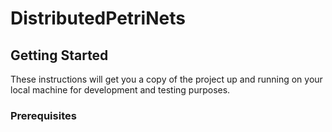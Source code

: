 # DistributedPetriNets

<!-- TODO: One Paragraph of project description goes here -->

## Getting Started

These instructions will get you a copy of the project up and running on your local machine for development and testing purposes.

### Prerequisites

